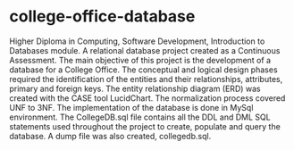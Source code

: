 # college-office-database
Higher Diploma in Computing, Software Development, Introduction to Databases module.
A relational database project created as a Continuous Assessment.
The main objective of this project is the development of a database for a College Office.
The conceptual and logical design phases required the identification of the entities and their relationships, attributes, primary and foreign keys.
The entity relationship diagram (ERD) was created with the CASE tool LucidChart.
The normalization process covered UNF to 3NF.
The implementation of the database is done in MySql environment.
The CollegeDB.sql file contains all the DDL and DML SQL statements used throughout the project to create, populate and query the database.
A dump file was also created, collegedb.sql.
